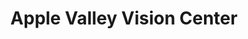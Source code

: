 ---
title: "Apple Valley Vision Center"
url: /essex-junction/apple-valley-vision-center/
shop: Optiker
---
